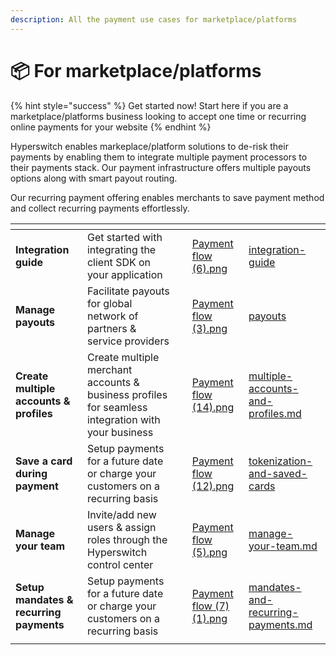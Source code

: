 ```yaml
---
description: All the payment use cases for marketplace/platforms
---
```


# 📦 For marketplace/platforms

{% hint style="success" %}
Get started now! Start here if you are a marketplace/platforms business looking to accept one time or recurring online payments for your website
{% endhint %}

Hyperswitch enables markeplace/platform solutions to de-risk their payments by enabling them to integrate multiple payment processors to their payments stack. Our payment infrastructure offers multiple payouts options along with smart payout routing.&#x20;

Our recurring payment offering enables merchants to save payment method and collect recurring payments effortlessly.&#x20;

<table data-view="cards"><thead><tr><th></th><th></th><th></th><th data-hidden data-card-cover data-type="files"></th><th data-hidden data-card-target data-type="content-ref"></th></tr></thead><tbody><tr><td><strong>Integration guide</strong></td><td>Get started with integrating the client SDK on your application </td><td></td><td><a href="../.gitbook/assets/Payment flow (6).png">Payment flow (6).png</a></td><td><a href="../hyperswitch-cloud/integration-guide/">integration-guide</a></td></tr><tr><td><strong>Manage payouts</strong></td><td>Facilitate payouts for global network of partners &#x26; service providers</td><td></td><td><a href="../.gitbook/assets/Payment flow (3).png">Payment flow (3).png</a></td><td><a href="../features/payment-flows-and-management/payouts/">payouts</a></td></tr><tr><td><strong>Create multiple accounts &#x26; profiles</strong></td><td>Create multiple merchant accounts &#x26; business profiles for seamless integration with your business</td><td></td><td><a href="../.gitbook/assets/Payment flow (14).png">Payment flow (14).png</a></td><td><a href="../features/account-management/multiple-accounts-and-profiles.md">multiple-accounts-and-profiles.md</a></td></tr><tr><td><strong>Save a card during payment</strong> </td><td>Setup payments for a future date or charge your customers on a recurring basis</td><td></td><td><a href="../.gitbook/assets/Payment flow (12).png">Payment flow (12).png</a></td><td><a href="../features/payment-flows-and-management/tokenization-and-saved-cards/">tokenization-and-saved-cards</a></td></tr><tr><td><strong>Manage your team</strong></td><td>Invite/add new users &#x26; assign roles through the Hyperswitch control center</td><td></td><td><a href="../.gitbook/assets/Payment flow (5).png">Payment flow (5).png</a></td><td><a href="../features/account-management/manage-your-team.md">manage-your-team.md</a></td></tr><tr><td><strong>Setup mandates &#x26; recurring payments</strong></td><td>Setup payments for a future date or charge your customers on a recurring basis</td><td></td><td><a href="../.gitbook/assets/Payment flow (7) (1).png">Payment flow (7) (1).png</a></td><td><a href="../features/payment-flows-and-management/mandates-and-recurring-payments.md">mandates-and-recurring-payments.md</a></td></tr><tr><td></td><td></td><td></td><td></td><td></td></tr></tbody></table>
